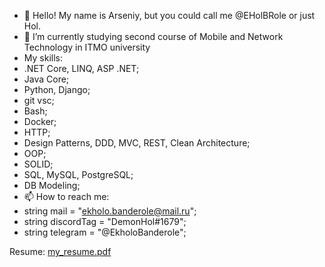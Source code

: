 - 👋 Hello! My name is Arseniy, but you could call me @EHolBRole or just Hol.
- 🌱 I’m currently studying second course of Mobile and Network Technology in ITMO university
- My skills:
- .NET Core, LINQ, ASP .NET;
- Java Core;
- Python, Django;
- git vsc;
- Bash;
- Docker;
- HTTP;
- Design Patterns, DDD, MVC, REST, Clean Architecture;
- OOP;
- SOLID;
- SQL, MySQL, PostgreSQL;
- DB Modeling;
- 📫 How to reach me: 
- string mail = "ekholo.banderole@mail.ru"; 
- string discordTag = "DemonHol#1679";
- string telegram = "@EkholoBanderole";


Resume: [my_resume.pdf](https://github.com/user-attachments/files/17297934/my_resume.pdf)
